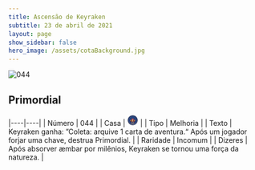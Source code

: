 ```yaml
---
title: Ascensão de Keyraken
subtitle: 23 de abril de 2021
layout: page
show_sidebar: false
hero_image: /assets/cotaBackground.jpg
---
```


![044](https://cards-keyforge.s3.eu-north-1.amazonaws.com/media/pt/rotk/044.png)

## Primordial

|----|----|
| Número | 044 |
| Casa | ![Keyraken](https://raw.githubusercontent.com/cardsofkeyforge/cardsofkeyforge.github.io/master/rotk/keyraken.png "Keyraken") |
| Tipo | Melhoria |
| Texto | Keyraken ganha: ”Coleta: arquive 1 carta de aventura.“ Após um jogador forjar uma chave, destrua Primordial. |
| Raridade | Incomum |
| Dizeres | Após absorver æmbar por milênios, Keyraken se tornou uma força da natureza. |
